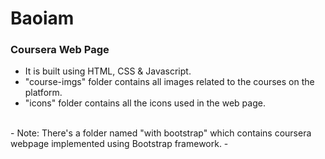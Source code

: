 # Baoiam
### Coursera Web Page
- It is built using HTML, CSS & Javascript.
- "course-imgs" folder contains all images related to the courses on the platform.
- "icons" folder contains all the icons used in the web page.
<br />
- Note: There's a folder named "with bootstrap" which contains coursera webpage implemented using Bootstrap framework.
- 
